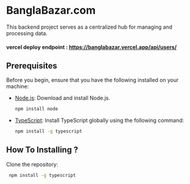 # BanglaBazar.com

This backend project serves as a centralized hub for managing and processing data.

#### vercel deploy endpoint : https://banglabazar.vercel.app/api/users/
## Prerequisites

Before you begin, ensure that you have the following installed on your machine:

- [Node.js](https://nodejs.org/): Download and install Node.js.
  ```bash
  npm install node
- [TypeScript](https://www.typescriptlang.org/): Install TypeScript globally using the following command:
  ```bash
  npm install -g typescript


## How To Installing ?

Clone the repository:
 ```bash
  npm install -g typescript



